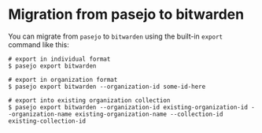# Migration from pasejo to bitwarden

You can migrate from `pasejo` to `bitwarden` using the built-in `export` command like this:

```shell
# export in individual format
$ pasejo export bitwarden

# export in organization format
$ pasejo export bitwarden --organization-id some-id-here

# export into existing organization collection
$ pasejo export bitwarden --organization-id existing-organization-id --organization-name existing-organization-name --collection-id existing-collection-id
```
